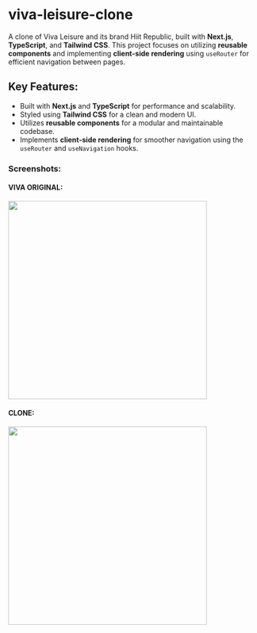 # viva-leisure-clone

A clone of Viva Leisure and its brand Hiit Republic, built with **Next.js**, **TypeScript**, and **Tailwind CSS**. This project focuses on utilizing **reusable components** and implementing **client-side rendering** using `useRouter` for efficient navigation between pages.

## Key Features:
- Built with **Next.js** and **TypeScript** for performance and scalability.
- Styled using **Tailwind CSS** for a clean and modern UI.
- Utilizes **reusable components** for a modular and maintainable codebase.
- Implements **client-side rendering** for smoother navigation using the `useRouter` and `useNavigation` hooks.

### Screenshots:
#### VIVA ORIGINAL:
<img src="https://github.com/user-attachments/assets/fe0beb22-1956-4ff9-b548-38f7b0926405" width="400">

#### CLONE:
<img src="https://github.com/user-attachments/assets/b4d9e80e-5194-46b4-bbd0-feb01709faa6" width="400">
